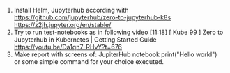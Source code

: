 1) Install Helm, Jupyterhub according with https://github.com/jupyterhub/zero-to-jupyterhub-k8s https://z2jh.jupyter.org/en/stable/
2) Try to run test-notebooks as in following video [11:18] [ Kube 99 ] Zero to Jupyterhub in Kubernetes | Getting Started Guide https://youtu.be/Da1qn7-RHvY?t=676
3) Make report with screens of:
JupiterHub notebook print("Hello world") or some simple command for your choice executed.

